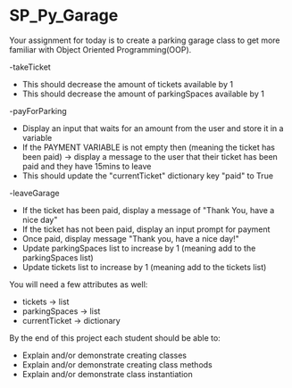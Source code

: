 # SP_Py_Garage

Your assignment for today is to create a parking garage class to get more familiar with Object Oriented Programming(OOP). 

-takeTicket
  
- This should decrease the amount of tickets available by 1
- This should decrease the amount of parkingSpaces available by 1

-payForParking
- Display an input that waits for an amount from the user and store it in a variable
- If the PAYMENT VARIABLE is not empty then (meaning the ticket has been paid) 
    -> display a message to the user that their ticket has been paid and they have 15mins to leave
- This should update the "currentTicket" dictionary key "paid" to True

-leaveGarage
- If the ticket has been paid, display a message of "Thank You, have a nice day"
- If the ticket has not been paid, display an input prompt for payment
- Once paid, display message "Thank you, have a nice day!"
- Update parkingSpaces list to increase by 1 (meaning add to the parkingSpaces list)
- Update tickets list to increase by 1 (meaning add to the tickets list)

You will need a few attributes as well:
- tickets -> list
- parkingSpaces -> list
- currentTicket -> dictionary

By the end of this project each student should be able to:
- Explain and/or demonstrate creating classes
- Explain and/or demonstrate creating class methods
- Explain and/or demonstrate class instantiation 
